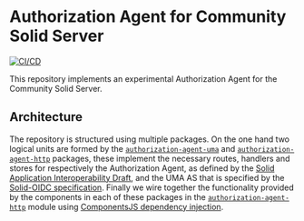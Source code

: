 # Authorization Agent for Community Solid Server
[![CI/CD](https://github.com/laurensdeb/authorization-agent/actions/workflows/ci.yml/badge.svg)](https://github.com/laurensdeb/authorization-agent/actions/workflows/ci.yml)

This repository implements an experimental Authorization Agent for the Community Solid Server.

## Architecture
The repository is structured using multiple packages. On the one hand two logical units are formed by the 
[`authorization-agent-uma`](/packages/aa-uma) and [`authorization-agent-http`](/packages/aa-http) packages, 
these implement the necessary routes, handlers and stores for respectively the Authorization Agent, as defined
by the [Solid Application Interoperability Draft](https://solid.github.io/data-interoperability-panel/specification/),
and the UMA AS that is specified by the [Solid-OIDC specification](https://solid.github.io/solid-oidc/). Finally we
wire together the functionality provided by the components in each of these packages in the [`authorization-agent-http`](/packages/aa-http/)
module using [ComponentsJS dependency injection](https://componentsjs.readthedocs.io/en/latest/).